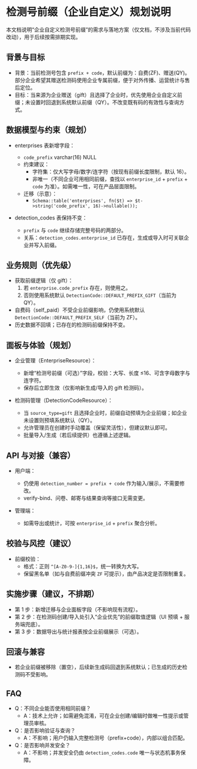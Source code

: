 # 检测号前缀（企业自定义）规划说明

本文档说明“企业自定义检测号前缀”的需求与落地方案（仅文档，不涉及当前代码改动），用于后续按需排期实现。

## 背景与目标
- 背景：当前检测号包含 `prefix + code`，默认前缀为：自费(ZF)、赠送(QY)。部分企业希望其赠送检测码使用企业专属前缀，便于对外传播、运营统计与售后定位。
- 目标：当来源为企业赠送（gift）且选择了企业时，优先使用企业自定义前缀；未设置时回退到系统默认前缀（QY）。不改变既有码的有效性与查询方式。

## 数据模型与约束（规划）
- enterprises 表新增字段：
  - `code_prefix` varchar(16) NULL
  - 约束建议：
    - 字符集：仅大写字母/数字/连字符（按现有前缀长度限制，默认 16）。
    - 非唯一（不同企业可用相同前缀，查找以 `enterprise_id` + `prefix` + `code` 为准）。如需唯一性，可在产品层面限制。
  - 迁移（示意）：
    - `Schema::table('enterprises', fn($t) => $t->string('code_prefix', 16)->nullable());`

- detection_codes 表保持不变：
  - `prefix` 与 `code` 继续存储完整号码的两部分。
  - 关系：`detection_codes.enterprise_id` 已存在，生成或导入时可关联企业并写入前缀。

## 业务规则（优先级）
- 获取前缀逻辑（仅 gift）：
  1) 若 `enterprise.code_prefix` 存在，则使用之。
  2) 否则使用系统默认 `DetectionCode::DEFAULT_PREFIX_GIFT`（当前为 QY）。
- 自费码（self_paid）不受企业前缀影响，仍使用系统默认 `DetectionCode::DEFAULT_PREFIX_SELF`（当前为 ZF）。
- 历史数据不回填；已存在的检测码前缀保持不变。

## 面板与体验（规划）
- 企业管理（EnterpriseResource）：
  - 新增“检测号前缀（可选）”字段，校验：大写、长度 ≤16、可含字母数字与连字符。
  - 保存后立即生效（仅影响新生成/导入的 gift 检测码）。

- 检测码管理（DetectionCodeResource）：
  - 当 `source_type=gift` 且选择企业时，前缀自动预填为企业前缀；如企业未设置则预填系统默认（QY）。
  - 允许管理员在创建时手动覆盖（保留灵活性），但建议默认即可。
  - 批量导入/生成（若后续提供）也遵循上述逻辑。

## API 与对接（兼容）
- 用户端：
  - 仍使用 `detection_number = prefix + code` 作为输入/展示，不需要修改。
  - verify-bind、问卷、邮寄与结果查询等接口无需变更。

- 管理端：
  - 如需导出或统计，可按 `enterprise_id` + `prefix` 聚合分析。

## 校验与风控（建议）
- 前缀校验：
  - 格式：正则 `^[A-Z0-9-]{1,16}$`，统一转换为大写。
  - 保留黑名单（如与自费前缀冲突 `ZF` 可提示），由产品决定是否限制重复。

## 实施步骤（建议，不排期）
- 第 1 步：新增迁移与企业面板字段（不影响现有流程）。
- 第 2 步：在检测码创建/导入处引入“企业优先”的前缀取值逻辑（UI 预填 + 服务端兜底）。
- 第 3 步：数据导出与统计报表按企业前缀展示（可选）。

## 回滚与兼容
- 若企业前缀被移除（置空），后续新生成码回退到系统默认；已生成的历史检测码不受影响。

## FAQ
- Q：不同企业能否使用相同前缀？
  - A：技术上允许；如需避免混淆，可在企业创建/编辑时做唯一性提示或管理员审核。
- Q：是否影响验证与查询？
  - A：不影响；用户仍输入完整检测号（prefix+code），内部以组合匹配。
- Q：是否影响并发安全？
  - A：不影响；并发安全仍由 `detection_codes.code` 唯一与状态机事务保障。

